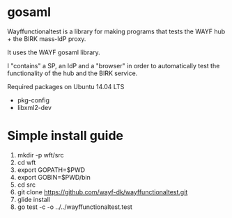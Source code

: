 # gosaml

Wayffunctionaltest is a library for making programs that tests the WAYF hub + the BIRK mass-IdP proxy.

It uses the WAYF gosaml library.

I "contains" a SP, an IdP and a "browser" in order to automatically test the functionality of the hub and the BIRK service.

Required packages on Ubuntu 14.04 LTS
- pkg-config
- libxml2-dev

# Simple install guide
1. mkdir -p wft/src
2. cd wft
3. export GOPATH=$PWD
4. export GOBIN=$PWD/bin
5. cd src
6. git clone https://github.com/wayf-dk/wayffunctionaltest.git
7. glide install
8. go test -c -o ../../wayffunctionaltest.test
